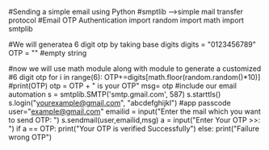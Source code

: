#Sending a simple email using Python
#smptlib -->simple mail transfer protocol
#Email OTP Authentication
import random
import math
import smtplib

#We will generatea 6 digit otp by taking base digits
digits = "0123456789"
OTP = "" #empty string

#now we will use math module along with module to generate a customized
#6 digit otp
for i in range(6):
    OTP+=digits[math.floor(random.random()*10)]
    #print(OTP)
otp = OTP + " is your OTP"
msg= otp
#include our email automation 
s = smtplib.SMTP('smtp.gmail.com', 587)
s.starttls()
s.login("yourexample@gmail.com", "abcdefghijkl") #app passcode
user="example@gmail.com"
emailid = input("Enter the mail which you want to send OTP: ")
s.sendmail(user,emailid,msg)
a = input("Enter Your OTP >>: ")
if a == OTP:
    print("Your OTP is verified Successfully")
else:
    print("Failure wrong OTP")
